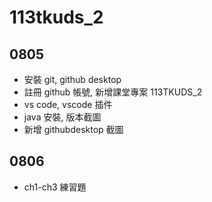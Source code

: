 # 113tkuds_2

## 0805
- 安裝 git, github desktop
- 註冊  github 帳號, 新增課堂專案 113TKUDS_2
- vs code, vscode 插件
- java 安裝, 版本截圖
- 新增 githubdesktop 截圖

## 0806
- ch1-ch3 練習題